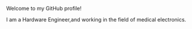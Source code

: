 Welcome to my GitHub profile!

I am a Hardware Engineer,and working in the field of medical electronics.
